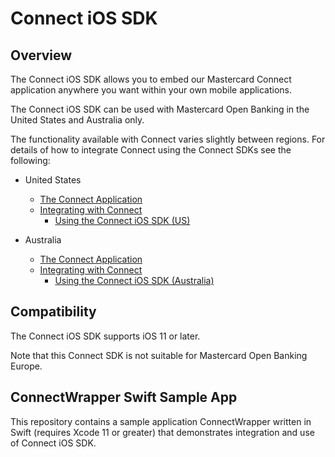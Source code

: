 # Connect iOS SDK

## Overview
The Connect iOS SDK allows you to embed our Mastercard Connect application anywhere you want within your own mobile applications.

The Connect iOS SDK can be used with Mastercard Open Banking in the United States and Australia only.

The functionality available with Connect varies slightly between regions. For details of how to integrate Connect using the Connect SDKs see the following:


* United States
  * [The Connect Application](https://developer.mastercard.com/open-banking-us/documentation/connect/)
  * [Integrating with Connect](https://developer.mastercard.com/open-banking-us/documentation/connect/integrating/)
    * [Using the Connect iOS SDK (US)](https://developer.mastercard.com/open-banking-us/documentation/connect/integrating/ios/ios-sdk/)

* Australia
  * [The Connect Application](https://developer.mastercard.com/open-banking-au/documentation/connect/)
  * [Integrating with Connect](https://developer.mastercard.com/open-banking-au/documentation/connect/integrating-with-connect/)
    * [Using the Connect iOS SDK (Australia)](https://developer.mastercard.com/open-banking-au/documentation/connect/integrating-with-connect/ios-sdk/)


## Compatibility

The Connect iOS SDK supports iOS 11 or later.

Note that this Connect SDK is not suitable for Mastercard Open Banking Europe. 

## ConnectWrapper Swift Sample App

This repository contains a sample application ConnectWrapper written in Swift (requires Xcode 11 or greater) that demonstrates integration and use of Connect iOS SDK.






